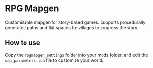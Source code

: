 
# RPG Mapgen

Customizable mapgen for story-based games. Supports procedurally generated paths and flat spaces for villages to progress the story.

## How to use

Copy the `rpgmapgen_settings` folder into your mods folder, and edit the `map_parameters.lua` file to customize your world.